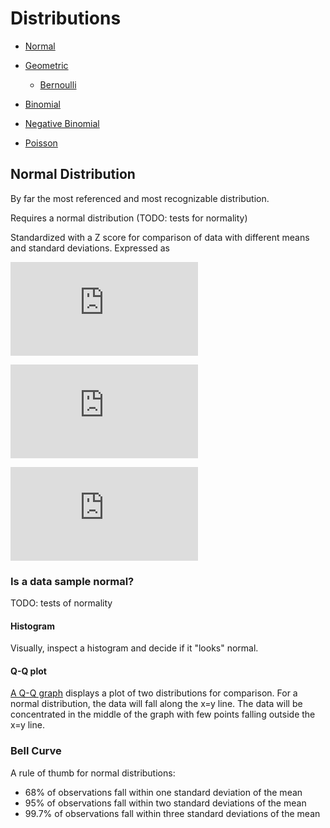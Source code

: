 # Distributions

+ [Normal](#normal)

+ [Geometric](#geometric)
  + [Bernoulli](#geom-bernoulli)
  
+ [Binomial](#binomial)

+ [Negative Binomial](#negative-biomial)

+ [Poisson](#poisson)

## Normal Distribution

By far the most referenced and most recognizable distribution.

Requires a normal distribution (TODO: tests for normality)

Standardized with a Z score for comparison of data with different means and standard deviations. Expressed as

![definition of Z statistic](http://www.sciweavers.org/tex2img.php?eq=Z%20%3D%20%5Cfrac%7B%28%20x%20-%20%5Cmu%20%29%7D%7B%20%5Csigma%20%20%7D&bc=White&fc=Black&im=png&fs=12&ff=arev&edit=0)

![mu = mean](http://www.sciweavers.org/tex2img.php?eq=%20%5Cmu%20%3D%20mean&bc=White&fc=Black&im=jpg&fs=12&ff=arev&edit=0)

![Standard Deviation](http://www.sciweavers.org/tex2img.php?eq=%20%5Csigma%20%3D%20Standard%20Deviation&bc=White&fc=Black&im=png&fs=12&ff=arev&edit=0)

### Is a data sample normal?

TODO: tests of normality

#### Histogram

Visually, inspect a histogram and decide if it "looks" normal. 

#### Q-Q plot

[A Q-Q graph](http://en.wikipedia.org/wiki/Q%E2%80%93Q_plot) displays a plot of two distributions for comparison. For a normal distribution, 
the data will fall along the x=y line. The data will be concentrated in the middle of the graph with few points falling outside the x=y line.

### Bell Curve

A rule of thumb for normal distributions:

+ 68% of observations fall within one standard deviation of the mean
+ 95% of observations fall within two standard deviations of the mean
+ 99.7% of observations fall within three standard deviations of the mean

